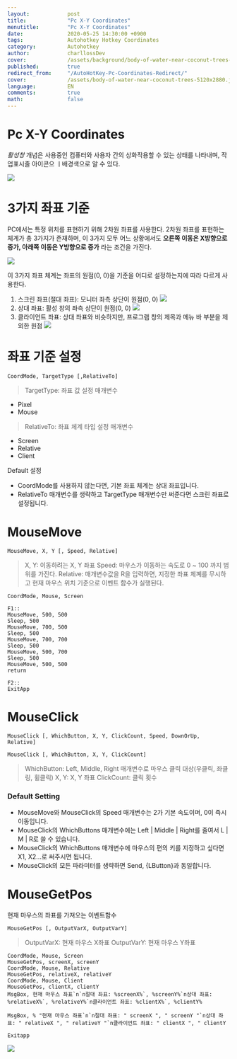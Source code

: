 ```yaml
---
layout:            post
title:             "Pc X-Y Coordinates"
menutitle:         "Pc X-Y Coordinates"
date:              2020-05-25 14:30:00 +0900
tags:              Autohotkey Hotkey Coordinates
category:          Autohotkey
author:            charllossDev
cover:             /assets/background/body-of-water-near-coconut-trees-5120x2880.jpg
published:         true
redirect_from:     "/AutoHotKey-Pc-Coordinates-Redirect/"
cover:             /assets/body-of-water-near-coconut-trees-5120x2880.jpg
language:          EN
comments:          true
math:			   false
---
```



# Pc X-Y Coordinates
$활성 창$ 개념은 사용중인 컴퓨터와 사용자 간의 상화작용할 수 있는 상태를 나타내며, 작업표시줄 아이콘으 ㅣ배경색으로 알 수 있다.

![](./assets/part1-5-computer-coordinates-a869b0c1.png)

# 3가지 좌표 기준
PC에서는 특정 위치를 표현하기 위해 2차원 좌표를 사용한다.
2차원 좌표를 표현하는 체계가 총 3가지가 존재하며, 이 3가지 모두 어느 상황에서도 **오른쪽 이동은 X방향으로 증가, 아래쪽 이동은 Y방향으로 증가** 라는 조건을 가진다.

![](./assets/part1-5-computer-coordinates-79676f3c.png)

이 3가지 좌표 체계는 좌표의 원점(0, 0)을 기준을 어디로 설정하는지에 따라 다르게 사용한다.

1. 스크린 좌표(절대 좌표): 모니터 좌측 상단이 원점(0, 0)
![](./assets/part1-5-computer-coordinates-7af9abf2.png)
2. 상대 좌표: 활성 창의 좌측 상단이 원점(0, 0)
![](./assets/part1-5-computer-coordinates-7997621f.png)
3. 클라이언트 좌표: 상대 좌표와 비슷하지만, 프로그램 창의 제목과 메뉴 바 부분을 제외한 원점
![](./assets/part1-5-computer-coordinates-7f0f770a.png)


# 좌표 기준 설정

```autohotkey
CoordMode, TargetType [,RelativeTo]
```

> TargetType: 좌표 값 설정 매개변수
* Pixel
* Mouse

> RelativeTo: 좌표 체계 타입 설정 매개변수
* Screen
* Relative
* Client

Default 설정
* CoordMode를 사용하지 않는다면, 기본 좌표 체계는 상대 좌표입니다.
* RelativeTo 매개변수를 생략하고 TargetType 매개변수만 써준다면 스크린 좌표로 설정됩니다.


# MouseMove

```autohotkey
MouseMove, X, Y [, Speed, Relative]
```
> X, Y: 이동하려는 X, Y 좌표
> Speed: 마우스가 이동하는 속도로 0 ~ 100 까지 범위를 가진다.
> Relative: 매개변수값을 R을 입력하면, 지정한 좌표 체꼐를 무시하고 현재 마우스 위치 기준으로 이벤트 함수가 실행된다.

```autohotkey
CoordMode, Mouse, Screen

F1::
MouseMove, 500, 500
Sleep, 500
MouseMove, 700, 500
Sleep, 500
MouseMove, 700, 700
Sleep, 500
MouseMove, 500, 700
Sleep, 500
MouseMove, 500, 500
return

F2::
ExitApp
```

# MouseClick

```autohotkey
MouseClick [, WhichButton, X, Y, ClickCount, Speed, DownOrUp, Relative]

MouseClick [, WhichButton, X, Y, ClickCount]
```

> WhichButton: Left, Middle, Right 매개변수로 마우스 클릭 대상(우클릭, 좌클링, 휠클릭)
> X, Y: X, Y 좌표
> ClickCount: 클릭 횟수

### Default Setting
* MouseMove와 MouseClick의 Speed 매개변수는 2가 기본 속도이며, 0이 즉시 이동입니다.
* MouseClick의 WhichButtons 매개변수에는 Left | Middle | Right를 줄여서 L | M | R로 쓸 수 있습니다.
* MouseClick의 WhichButtons 매개변수에 마우스의 편의 키를 지정하고 싶다면 X1, X2...로 써주시면 됩니다.
* MouseClick의 모든 파라미터를 생략하면 Send, {LButton}과 동일합니다.

# MouseGetPos
현재 마우스의 좌표를 가져오는 이벤트함수

```autohotkey
MouseGetPos [, OutputVarX, OutputVarY]
```

> OutputVarX: 현재 마우스 X좌표
> OutputVarY: 현재 마우스 Y좌표

```autohotkey
CoordMode, Mouse, Screen
MouseGetPos, screenX, screenY
CoordMode, Mouse, Relative
MouseGetPos, relativeX, relativeY
CoordMode, Mouse, Client
MouseGetPos, clientX, clientY
MsgBox, 현재 마우스 좌표`n`n절대 좌표: %screenX%`, %screenY%`n상대 좌표: %relativeX%`, %relativeY%`n클라이언트 좌표: %clientX%`, %clientY%

MsgBox, % "현재 마우스 좌표`n`n절대 좌표: " screenX ", " screenY "`n상대 좌표: " relativeX ", " relativeY "`n클라이언트 좌표: " clientX ", " clientY

Exitapp
```

![](./assets/part1-5-computer-coordinates-07732733.png)
